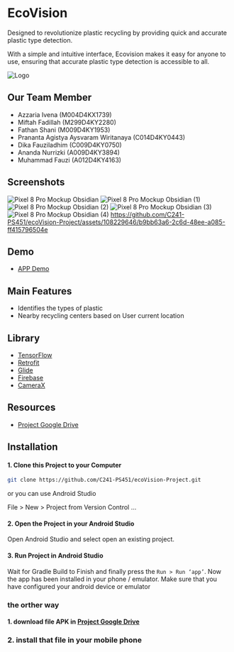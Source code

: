 
# EcoVision

Designed to revolutionize plastic recycling by providing quick and accurate plastic type detection.

With a simple and intuitive interface, Ecovision makes it easy for anyone to use, ensuring that accurate plastic type detection is
accessible to all.

![Logo](https://i.ibb.co.com/4Mw1Vc2/ecovision.png)

## Our Team Member
- Azzaria Ivena (M004D4KX1739)
- Miftah Fadillah (M299D4KY2280)
- Fathan Shani  (M009D4KY1953)
- Prananta Agistya Aysvaram Wiritanaya (C014D4KY0443)
- Dika Fauziladhim  (C009D4KY0750)
- Ananda Nurrizki (A009D4KY3894)
- Muhammad Fauzi  (A012D4KY4163)

## Screenshots
 ![Pixel 8 Pro Mockup Obsidian](https://github.com/C241-PS451/ecoVision-Project/assets/108229646/d530b5a3-ec62-4f29-91a6-b55a4e957e65=100x100)
 ![Pixel 8 Pro Mockup Obsidian (1)](https://github.com/C241-PS451/ecoVision-Project/assets/108229646/89f198f4-8c11-4c6a-a566-c3fa5177a2f0=100x100)
 ![Pixel 8 Pro Mockup Obsidian (2)](https://github.com/C241-PS451/ecoVision-Project/assets/108229646/b2b0fbfb-bba7-4996-9235-c49192fa6e9d=100x100)
 ![Pixel 8 Pro Mockup Obsidian (3)](https://github.com/C241-PS451/ecoVision-Project/assets/108229646/f220052f-9edf-4091-b9b9-23a5a561b3d0=100x100)
 ![Pixel 8 Pro Mockup Obsidian (4)](https://github.com/C241-PS451/ecoVision-Project/assets/108229646/af0595be-9650-4ed5-935f-76e1813a1156=100x100)
https://github.com/C241-PS451/ecoVision-Project/assets/108229646/b9bb63a6-2c6d-48ee-a085-ff415796504e



## Demo
- [APP Demo](https://youtu.be/4PFX9ACABK8)

## Main Features

- Identifies the types of plastic
- Nearby recycling centers based on User current location
  
## Library

 - [TensorFlow](https://www.tensorflow.org/)
 - [Retrofit](https://square.github.io/retrofit/)
 - [Glide](https://github.com/bumptech/glide)
 - [Firebase](https://firebase.google.com/)
 - [CameraX](https://developer.android.com/media/camera/camerax)

## Resources

 - [Project Google Drive](https://drive.google.com/drive/folders/1Gwq9ze3LNG7gCdQ3yP1IYm5PfWuD5k9R)

## Installation

#### 1. Clone this Project to your Computer
```bash
git clone https://github.com/C241-PS451/ecoVision-Project.git
```

or you can use Android Studio 

File > New > Project from Version Control ...

#### 2. Open the Project in your Android Studio
Open Android Studio and select open an existing project.

#### 3. Run Project in Android Studio
Wait for Gradle Build to Finish and finally press the `Run > Run ‘app’`. Now the app has been installed in your phone / emulator. Make sure that you have configured your android device or emulator 

### the orther way

#### 1. download file APK in [Project Google Drive](https://drive.google.com/drive/folders/1Gwq9ze3LNG7gCdQ3yP1IYm5PfWuD5k9R)
### 2. install that file in your mobile phone
